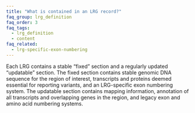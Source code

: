 ```yaml
---
title: "What is contained in an LRG record?"
faq_group: lrg_definition
faq_order: 3
faq_tags:
  - lrg_definition
  - content
faq_related:
  - lrg-specific-exon-numbering
---
```


Each LRG contains a stable “fixed” section and a regularly updated “updatable” section.
The fixed section contains stable genomic DNA sequence for the region of interest, transcripts and proteins deemed essential for reporting variants, and an LRG-specific exon numbering system.
The updatable section contains mapping information, annotation of all transcripts and overlapping genes in the region, and legacy exon and amino acid numbering systems.

